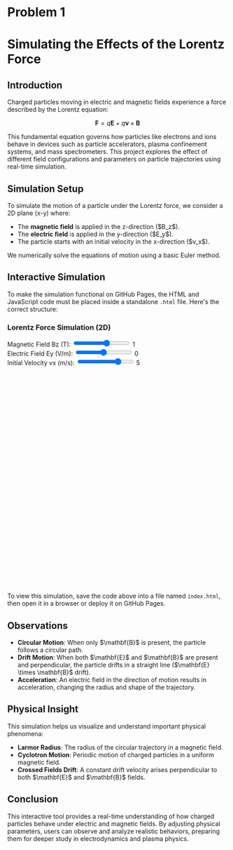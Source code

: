 # Problem 1
# Simulating the Effects of the Lorentz Force

## Introduction

Charged particles moving in electric and magnetic fields experience a force described by the Lorentz equation:

$$
\mathbf{F} = q\mathbf{E} + q\mathbf{v} \times \mathbf{B}
$$

This fundamental equation governs how particles like electrons and ions behave in devices such as particle accelerators, plasma confinement systems, and mass spectrometers. This project explores the effect of different field configurations and parameters on particle trajectories using real-time simulation.


## Simulation Setup

To simulate the motion of a particle under the Lorentz force, we consider a 2D plane (x-y) where:

* The **magnetic field** is applied in the z-direction (\$B\_z\$).
* The **electric field** is applied in the y-direction (\$E\_y\$).
* The particle starts with an initial velocity in the x-direction (\$v\_x\$).

We numerically solve the equations of motion using a basic Euler method.


## Interactive Simulation

To make the simulation functional on GitHub Pages, the HTML and JavaScript code must be placed inside a standalone `.html` file. Here's the correct structure:

<!DOCTYPE html>
<html lang="en">
<head>
  <meta charset="UTF-8">
  <title>Lorentz Force Simulation</title>
  <script src="https://cdn.plot.ly/plotly-latest.min.js"></script>
</head>
<body>
  <h3>Lorentz Force Simulation (2D)</h3>
  <label>Magnetic Field Bz (T): <input type="range" id="Bz" min="-5" max="5" value="1" step="0.1"> <span id="BzVal">1</span></label><br>
  <label>Electric Field Ey (V/m): <input type="range" id="Ey" min="-10" max="10" value="0" step="0.5"> <span id="EyVal">0</span></label><br>
  <label>Initial Velocity vx (m/s): <input type="range" id="vx" min="-10" max="10" value="5" step="0.5"> <span id="vxVal">5</span></label>

  <div id="plot" style="width:100%;height:500px;"></div>

  <script>
    const q = 1;
    const m = 1;
    let dt = 0.05, tMax = 20;

    function simulate(Bz, Ey, vx0) {
      let x = 0, y = 0, vx = vx0, vy = 0;
      let xData = [], yData = [];

      for (let t = 0; t < tMax; t += dt) {
        let Fx = q * (vy * Bz);
        let Fy = q * (Ey - vx * Bz);
        vx += Fx / m * dt;
        vy += Fy / m * dt;
        x += vx * dt;
        y += vy * dt;
        xData.push(x);
        yData.push(y);
      }

      Plotly.newPlot('plot', [{
        x: xData,
        y: yData,
        mode: 'lines',
        line: { width: 3 },
        name: 'Trajectory'
      }], {
        title: 'Charged Particle Trajectory in E and B Fields',
        xaxis: { title: 'x (m)' },
        yaxis: { title: 'y (m)' }
      });
    }

    function updateSim() {
      let Bz = parseFloat(document.getElementById('Bz').value);
      let Ey = parseFloat(document.getElementById('Ey').value);
      let vx = parseFloat(document.getElementById('vx').value);
      document.getElementById('BzVal').innerText = Bz;
      document.getElementById('EyVal').innerText = Ey;
      document.getElementById('vxVal').innerText = vx;
      simulate(Bz, Ey, vx);
    }

    ['Bz', 'Ey', 'vx'].forEach(id => {
      document.getElementById(id).addEventListener('input', updateSim);
    });

    updateSim();
  </script>
</body>
</html>

To view this simulation, save the code above into a file named `index.html`, then open it in a browser or deploy it on GitHub Pages.


## Observations

* **Circular Motion**: When only \$\mathbf{B}\$ is present, the particle follows a circular path.
* **Drift Motion**: When both \$\mathbf{E}\$ and \$\mathbf{B}\$ are present and perpendicular, the particle drifts in a straight line (\$\mathbf{E} \times \mathbf{B}\$ drift).
* **Acceleration**: An electric field in the direction of motion results in acceleration, changing the radius and shape of the trajectory.


## Physical Insight

This simulation helps us visualize and understand important physical phenomena:

* **Larmor Radius**: The radius of the circular trajectory in a magnetic field.
* **Cyclotron Motion**: Periodic motion of charged particles in a uniform magnetic field.
* **Crossed Fields Drift**: A constant drift velocity arises perpendicular to both \$\mathbf{E}\$ and \$\mathbf{B}\$ fields.


## Conclusion

This interactive tool provides a real-time understanding of how charged particles behave under electric and magnetic fields. By adjusting physical parameters, users can observe and analyze realistic behaviors, preparing them for deeper study in electrodynamics and plasma physics.

